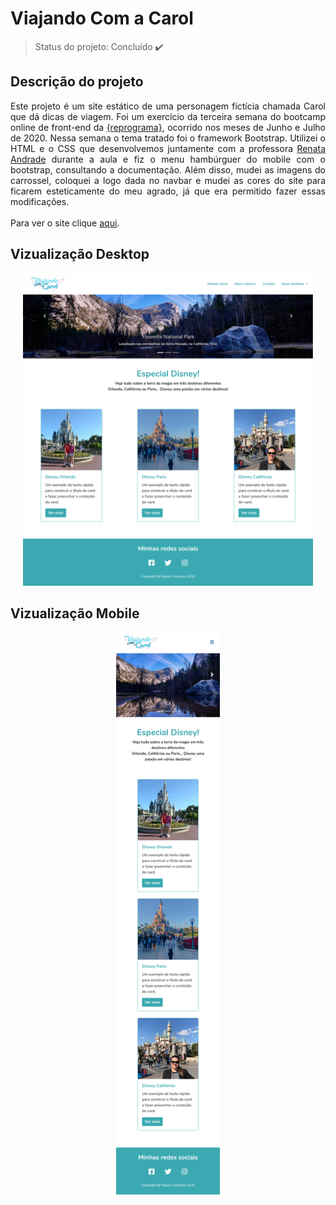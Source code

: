 # Viajando Com a Carol

> Status do projeto: Concluído :heavy_check_mark:

## Descrição do projeto

<p align="justify">Este projeto é um site estático de uma personagem fictícia chamada Carol que dá dicas de viagem.
Foi um exercício da terceira semana do bootcamp online de front-end da <a href="https://reprograma.com.br/">{reprograma}</a>, ocorrido nos meses de 
Junho e Julho de 2020. Nessa semana o tema tratado foi o framework Bootstrap. Utilizei o HTML e o CSS que desenvolvemos 
juntamente com a professora <a href="https://github.com/re-andrade1987">Renata Andrade</a> durante a aula e fiz o menu hambúrguer
do mobile com o bootstrap, consultando a documentação. Além disso, mudei as imagens do carrossel, coloquei a logo dada no navbar 
e mudei as cores do site para ficarem esteticamente do meu agrado, já que era permitido fazer essas modificações.<br><br>
Para ver o site clique <a href="https://raqcalazans.github.io/ViajandoComACarol/">aqui</a>.</p>

## Vizualização Desktop
<div align=center>
<img src="https://github.com/raqcalazans/ViajandoComACarol/blob/master/assets/desktop.png" alt="Vizualização do site Viajando com a Carol em desktop" 
height="500px">
</div>

## Vizualização Mobile
<div align=center>
<img src="https://github.com/raqcalazans/ViajandoComACarol/blob/master/assets/mobile.png" alt="Vizualização do site Viajando com a Carol em desktop" 
height="900px">
</div>
